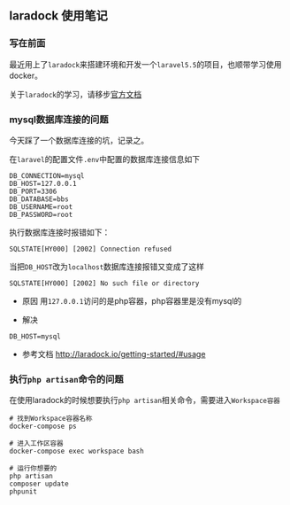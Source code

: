 ## laradock 使用笔记

### 写在前面

最近用上了`laradock`来搭建环境和开发一个`laravel5.5`的项目，也顺带学习使用docker。

关于`laradock`的学习，请移步[官方文档](http://laradock.io/)


### mysql数据库连接的问题

今天踩了一个数据库连接的坑，记录之。

在`laravel`的配置文件`.env`中配置的数据库连接信息如下

```
DB_CONNECTION=mysql
DB_HOST=127.0.0.1
DB_PORT=3306
DB_DATABASE=bbs
DB_USERNAME=root
DB_PASSWORD=root
```
执行数据库连接时报错如下：
```
SQLSTATE[HY000] [2002] Connection refused
```

当把`DB_HOST`改为`localhost`数据库连接报错又变成了这样
```
SQLSTATE[HY000] [2002] No such file or directory
```

- 原因
用`127.0.0.1`访问的是php容器，php容器里是没有mysql的

- 解决
```
DB_HOST=mysql
```

- 参考文档
http://laradock.io/getting-started/#usage


### 执行`php artisan`命令的问题

在使用laradock的时候想要执行`php artisan`相关命令，需要进入`Workspace容器`

```
# 找到Workspace容器名称
docker-compose ps

# 进入工作区容器
docker-compose exec workspace bash

# 运行你想要的
php artisan
composer update
phpunit
```